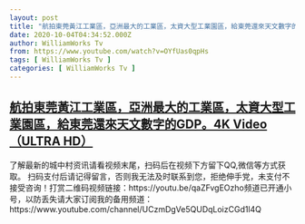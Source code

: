 ```yaml
---
layout: post
title: "航拍東莞黃江工業區，亞洲最大的工業區，太資大型工業園區，給東莞還來天文數字的GDP。4K Video （ULTRA HD）"
date: 2020-10-04T04:34:52.000Z
author: WilliamWorks Tv
from: https://www.youtube.com/watch?v=OYfUas0qpHs
tags: [ WilliamWorks Tv ]
categories: [ WilliamWorks Tv ]
---
```

<!--1601786092000-->
[航拍東莞黃江工業區，亞洲最大的工業區，太資大型工業園區，給東莞還來天文數字的GDP。4K Video （ULTRA HD）](https://www.youtube.com/watch?v=OYfUas0qpHs)
------

<div>
了解最新的城中村资讯请看视频末尾，扫码后在视频下方留下QQ,微信等方式获取。 扫码支付后请记得留言，否则我无法及时联系到您，拒绝伸手党，未支付不接受咨询！打赏二维码视频链接：https://youtu.be/qaZFvgEOzho频道已开通小号，以防丢失请大家订阅我的备用频道：https://www.youtube.com/channel/UCzmDgVe5QUDqLoizCGd1l4Q
</div>
